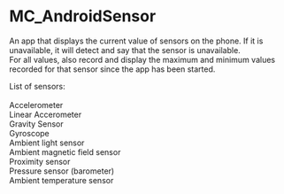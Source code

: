 # MC_AndroidSensor
An app that displays the current value of sensors on the phone. If it is unavailable, it will detect and say that the sensor is unavailable. <br>
For all values, also record and display the maximum and minimum values recorded for that sensor since the app has been started.<br>

List of sensors:<br><br>
Accelerometer<br>
Linear Accerometer<br>
Gravity Sensor <br>
Gyroscope<br>
Ambient light sensor <br>
Ambient magnetic field sensor <br>
Proximity sensor <br>
Pressure sensor (barometer)<br>
Ambient temperature sensor<br>
